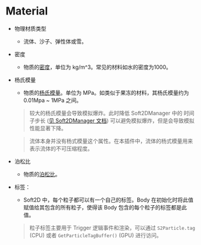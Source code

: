 # Material

- 物理材质类型
  - 流体、沙子、弹性体或雪。
- 密度
  - 物质的[密度](https://en.wikipedia.org/wiki/Density)，单位为 kg/m^3。常见的材料如水的密度为1000。
- 杨氏模量
  - 物质的[杨氏模量](https://en.wikipedia.org/wiki/Young%27s_modulus)。单位为 MPa。如类似于果冻的材料，其杨氏模量约为 0.01Mpa ~ 1MPa 之间。
  
  > 较大的杨氏模量会导致模拟爆炸。此时降低 Soft2DManager 中的 时间子步长 ([见 Soft2DManager 文档](./Soft2DManager.md)) 可以避免模拟爆炸，但是会导致模拟性能显著下降。
  
  > 流体本身并没有杨式模量这个属性。在本插件中，流体的杨式模量用来表示流体的不可压缩程度。

- 泊松比
  - 物质的[泊松比](https://en.wikipedia.org/wiki/Poisson%27s_ratio)。
- 标签：
  -  Soft2D 中，每个粒子都可以有一个自己的标签。Body 在初始化时将此值赋值给其包含的所有粒子，使得该 Body 包含的每个粒子的标签都是此值。
  
  > 粒子标签主要用于 Trigger 逻辑事件和渲染，可以通过 `S2Particle.tag` (CPU) 或者 `GetParticleTagBuffer()` (GPU) 进行访问。